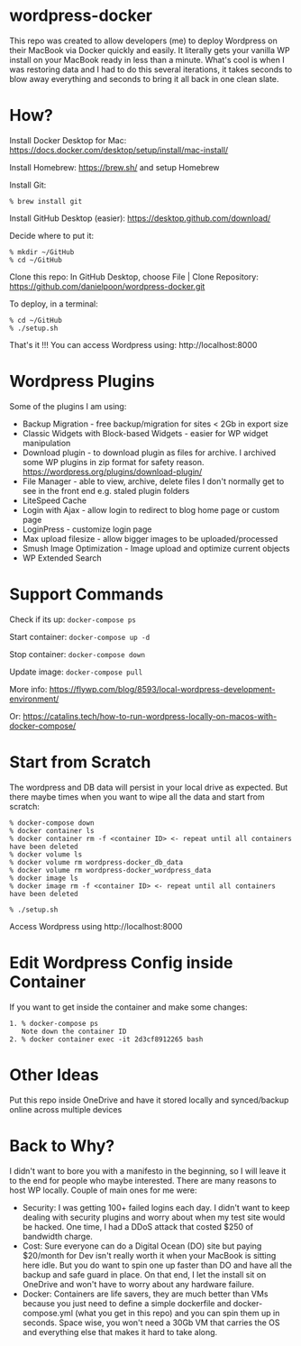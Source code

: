 # wordpress-docker

This repo was created to allow developers (me) to deploy Wordpress on their MacBook via Docker quickly and easily. It literally gets your vanilla WP install on your MacBook ready in less than a minute. What's cool is when I was restoring data and I had to do this several iterations, it takes seconds to blow away everything and seconds to bring it all back in one clean slate.

# How?

Install Docker Desktop for Mac: https://docs.docker.com/desktop/setup/install/mac-install/

Install Homebrew: https://brew.sh/ and setup Homebrew

Install Git: 
```
% brew install git
```

Install GitHub Desktop (easier): https://desktop.github.com/download/

Decide where to put it:
```
% mkdir ~/GitHub
% cd ~/GitHub
```
Clone this repo: 
In GitHub Desktop, choose File | Clone Repository: https://github.com/danielpoon/wordpress-docker.git

To deploy, in a terminal:
```
% cd ~/GitHub
% ./setup.sh
```

That's it !!! You can access Wordpress using: http://localhost:8000


# Wordpress Plugins

Some of the plugins I am using:

- Backup Migration - free backup/migration for sites < 2Gb in export size
- Classic Widgets with Block-based Widgets - easier for WP widget manipulation
- Download plugin - to download plugin as files for archive. I archived some WP plugins in zip format for safety reason. 
  https://wordpress.org/plugins/download-plugin/
- File Manager - able to view, archive, delete files I don't normally get to see in the front end e.g. staled plugin folders
- LiteSpeed Cache
- Login with Ajax - allow login to redirect to blog home page or custom page
- LoginPress - customize login page
- Max upload filesize - allow bigger images to be uploaded/processed
- Smush Image Optimization - Image upload and optimize current objects
- WP Extended Search

# Support Commands

Check if its up: 
```docker-compose ps```

Start container: 
```docker-compose up -d```

Stop container: 
```docker-compose down```

Update image: 
```docker-compose pull```

More info: https://flywp.com/blog/8593/local-wordpress-development-environment/

Or: https://catalins.tech/how-to-run-wordpress-locally-on-macos-with-docker-compose/

# Start from Scratch

The wordpress and DB data will persist in your local drive as expected. But there maybe times when you want to wipe all the data and start from scratch:

```
% docker-compose down
% docker container ls
% docker container rm -f <container ID> <- repeat until all containers have been deleted
% docker volume ls
% docker volume rm wordpress-docker_db_data
% docker volume rm wordpress-docker_wordpress_data
% docker image ls
% docker image rm -f <container ID> <- repeat until all containers have been deleted

% ./setup.sh
```

Access Wordpress using http://localhost:8000

# Edit Wordpress Config inside Container

If you want to get inside the container and make some changes:
```
1. % docker-compose ps
   Note down the container ID
2. % docker container exec -it 2d3cf8912265 bash
```

# Other Ideas

Put this repo inside OneDrive and have it stored locally and synced/backup online across multiple devices

# Back to Why?

I didn't want to bore you with a manifesto in the beginning, so I will leave it to the end for people who maybe interested.
There are many reasons to host WP locally. Couple of main ones for me were:

* Security: I was getting 100+ failed logins each day. I didn't want to keep dealing with security plugins and worry about when my test site would be hacked. One time, I had a DDoS attack that costed $250 of bandwidth charge.
* Cost: Sure everyone can do a Digital Ocean (DO) site but paying $20/month for Dev isn't really worth it when your MacBook is sitting here idle. But you do want to spin one up faster than DO and have all the backup and safe guard in place. On that end, I let the install sit on OneDrive and won't have to worry about any hardware failure.
* Docker: Containers are life savers, they are much better than VMs because you just need to define a simple dockerfile and docker-compose.yml (what you get in this repo) and you can spin them up in seconds. Space wise, you won't need a 30Gb VM that carries the OS and everything else that makes it hard to take along.

